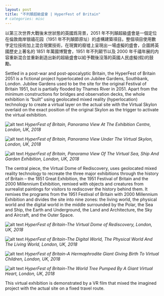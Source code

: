```yaml
---
layout: post
title: "不列顛超級盛會 | HyperFest of Britain"
# categories: misc
---
```


以第三次世界大戰後末世狀態的英國爲背景，2051 年不列顛超級盛會是一個定位在倫敦南岸银禧花园（1951 年不列顛節原址）的虛構建築項目。整個項目使用數字定位技術加上混合現實技術，在現實的廢墟上呈現出一場虛擬的盛會，企圖將英國歷史上著名的 1851 年萬國博覽會，1951 年不列颠节以及 2000 年千禧年展的内容重新混合並重新創造出新的超級盛會以給予戰後沒落的英國人民虛擬(假)的鼓勵。

Settled in a post-war and post-apocalyptic Britain, the HyperFest of Britain 2051 is a fictional project hyperlocated on Jubilee Gardens, Southbank, London. Jubilee Gardens used to be the site for the original Festival of Britain 1951, but is partially flooded by Thames River in 2051. Apart from the minimum constructions for bridges and observation decks, the whole exhibition is “built” using geolocated mixed reality (hyperlocation) technology to create a virtual layer on the actual site with the Virtual Skylon overlaid on the exact position of the original Skylon as the trigger to activate the virtual exhibition.

![alt text](http://hyperbation.space/share/hyperfest/HyperFest_of_Britain_1.jpg "HyperFest of Britain, Panorama View At The Exhibition Centre, London, UK, 2018")
_HyperFest of Britain, Panorama View At The Exhibition Centre, London, UK, 2018_

![alt text](http://hyperbation.space/share/hyperfest/HyperFest_of_Britain_4.jpg "HyperFest of Britain, Panorama View At The Exhibition Centre, London, UK, 2018")
_HyperFest of Britain, Panorama View Under The Virtual Skylon, London, UK, 2018_

![alt text](http://hyperbation.space/share/hyperfest/HyperFest_of_Britain_2.jpg "HyperFest of Britain, Panorama View At The Exhibition Centre, London, UK, 2018")
_HyperFest of Britain, Panorama View Of The Virtual Sea, Ship And Garden Exhibition, London, UK, 2018_

The central piece, the Virtual Dome of Rediscovery, uses geolocated mixed reality technology to recreate the three major exhibitions through the history of Britain – the 1851 Great Exhibition, the 1951 Festival of Britain and the 2000 Millennium Exhibition, remixed with objects and creatures from surrealist paintings for visitors to rediscover the history behind them. It remixes the programs from the 1951 Festival of Britain with 2000 Millennium Exhibition and divides the site into nine zones: the living world, the physical world and the digital world in the middle surrounded by the Polar, the Sea and Ship, the Earth and Underground, the Land and Architecture, the Sky and Aircraft, and the Outer Space.

![alt text](http://hyperbation.space/share/hyperfest/HyperFest_of_Britain_5.1.jpg "HyperFest of Britain, Panorama View At The Exhibition Centre, London, UK, 2018")
_HyperFest of Britain-The Virtual Dome of Rediscovery, London, UK, 2018_

![alt text](http://hyperbation.space/share/hyperfest/HyperFest_of_Britain_7.1.jpg "HyperFest of Britain, Panorama View At The Exhibition Centre, London, UK, 2018")
_HyperFest of Britain-The Digital World, The Physical World And The Living World, London, UK, 2018_

![alt text](http://hyperbation.space/share/hyperfest/HyperFest_of_Britain_body2.jpg "HyperFest of Britain, Panorama View At The Exhibition Centre, London, UK, 2018")
_HyperFest of Britain-A Hermaphrodite Giant Giving Birth To Virtual Children, London, UK, 2018_

![alt text](http://hyperbation.space/share/hyperfest/HyperFest_of_Britain_heart.jpg "HyperFest of Britain, Panorama View At The Exhibition Centre, London, UK, 2018")
_HyperFest of Britain-The World Tree Pumped By A Giant Virtual Heart, London, UK, 2018_

This virtual exhibition is demonstrated by a VR film that mixed the imagined project with the actual site on a fixed travel route.
